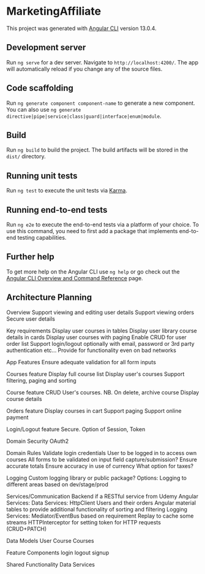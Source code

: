 # MarketingAffiliate

This project was generated with [Angular CLI](https://github.com/angular/angular-cli) version 13.0.4.

## Development server

Run `ng serve` for a dev server. Navigate to `http://localhost:4200/`. The app will automatically reload if you change any of the source files.

## Code scaffolding

Run `ng generate component component-name` to generate a new component. You can also use `ng generate directive|pipe|service|class|guard|interface|enum|module`.

## Build

Run `ng build` to build the project. The build artifacts will be stored in the `dist/` directory.

## Running unit tests

Run `ng test` to execute the unit tests via [Karma](https://karma-runner.github.io).

## Running end-to-end tests

Run `ng e2e` to execute the end-to-end tests via a platform of your choice. To use this command, you need to first add a package that implements end-to-end testing capabilities.

## Further help

To get more help on the Angular CLI use `ng help` or go check out the [Angular CLI Overview and Command Reference](https://angular.io/cli) page.


## Architecture Planning

Overview
Support viewing and editing user details
Support viewing orders
Secure user details

Key requirements
Display user courses in tables
Display user library course details in cards
Display user courses with paging
Enable CRUD for user order list
Support login/logout optionally with email, password or 3rd party authentication etc...
Provide for functionality even on bad networks

App Features
Ensure adequate validation for all form inputs

Courses feature
  Display full course list
  Display user's courses
  Support filtering, paging and sorting

Course feature
  CRUD User's courses. NB. On delete, archive course
  Display course details

Orders feature
  Display courses in cart
  Support paging
  Support online payment

Login/Logout feature
  Secure. Option of Session, Token


Domain Security
OAuth2

Domain Rules
Validate login credentials
User to be logged in to access own courses
All forms to be validated on input field capture/submission?
Ensure accurate totals
Ensure accuracy in use of currency
What option for taxes?


Logging
Custom logging library or public package?
Options: 
Logging to different areas based on dev/stage/prod



Services/Communication
Backend if a RESTful service from Udemy
Angular Services:
  Data Services: HttpClient
    Users and their orders
    Angular material tables to provide additional functionality of sorting and filtering
  Logging Services: 
  Mediator/EventBus based on requirement
  Replay to cache some streams
  HTTPInterceptor for setting token for HTTP requests (CRUD+PATCH)



Data Models
User
Course
Courses

Feature Components
login
logout
signup

Shared Functionality
Data Services